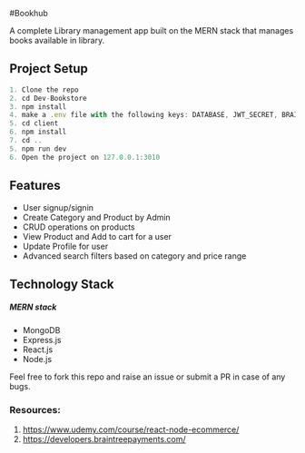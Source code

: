 #Bookhub

A complete Library management app built on the MERN stack that manages  books available in library.

## Project Setup

```javascript
1. Clone the repo
2. cd Dev-Bookstore
3. npm install
4. make a .env file with the following keys: DATABASE, JWT_SECRET, BRAINTREE_MERCHANT_ID, BRAINTREE_PUBLIC_KEY, BRAINTREE_PRIVATE_KEY, EMAILID, EMAILPASSWORD, NAME
5. cd client
6. npm install
7. cd ..
5. npm run dev
6. Open the project on 127.0.0.1:3010
```

## Features

- User signup/signin 
- Create Category and Product by Admin
- CRUD operations on products
- View Product and Add to cart for a user
- Update Profile for user
- Advanced search filters based on category and price range


## Technology Stack

##### MERN stack

- MongoDB
- Express.js
- React.js
- Node.js






Feel free to fork this repo and raise an issue or submit a PR in case of any bugs.

### Resources:

1. https://www.udemy.com/course/react-node-ecommerce/
2. https://developers.braintreepayments.com/
